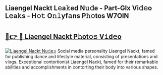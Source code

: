 ## Liaengel Nackt L𝚎a𝚔ed N𝚞𝚍e - Part-Glx Vi𝚍𝚎o L𝚎a𝚔s - H𝚘𝚝 O𝚗𝚕yf𝚊ns P𝚑𝚘tos W7OIN

# <h2><a href="http://kf5evrs.oniu.top/?m=Liaengel+Nackt">🔗👉 🔴 Liaengel Nackt P𝚑ot𝚘𝚜 V𝚒d𝚎o</a></h2>

[![Liaengel Nackt Nu𝚍e𝚜](https://i.imgur.com/0qMVB7G.gif)](http://kf5evrs.oniu.top/?m=Liaengel+Nackt)
Social media personality Liaengel Nackt, famed for publishing dance and lifestyle material, consisting of presentations and vlogs. Exceptional contortionist Liaengel Nackt, famed for their remarkable abilities and accomplishments in contorting their body into various shapes.  
